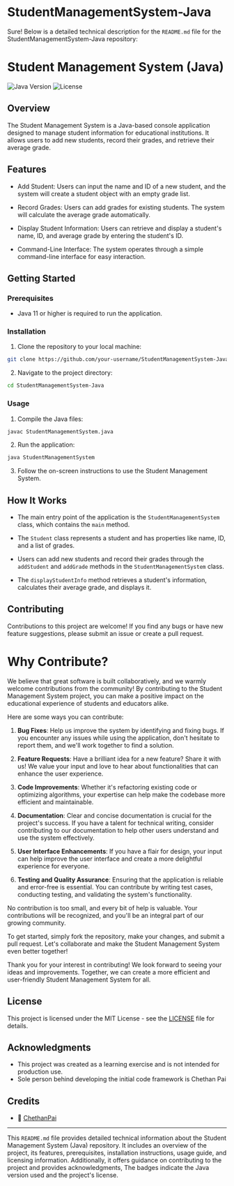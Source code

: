 # StudentManagementSystem-Java
Sure! Below is a detailed technical description for the `README.md` file for the StudentManagementSystem-Java repository:

# Student Management System (Java)

![Java Version](https://img.shields.io/badge/Java-11-blue)
![License](https://img.shields.io/badge/License-MIT-green)

## Overview

The Student Management System is a Java-based console application designed to manage student information for educational institutions. It allows users to add new students, record their grades, and retrieve their average grade.

## Features

- Add Student: Users can input the name and ID of a new student, and the system will create a student object with an empty grade list.

- Record Grades: Users can add grades for existing students. The system will calculate the average grade automatically.

- Display Student Information: Users can retrieve and display a student's name, ID, and average grade by entering the student's ID.

- Command-Line Interface: The system operates through a simple command-line interface for easy interaction.

## Getting Started

### Prerequisites

- Java 11 or higher is required to run the application.

### Installation

1. Clone the repository to your local machine:

```bash
git clone https://github.com/your-username/StudentManagementSystem-Java.git
```

2. Navigate to the project directory:

```bash
cd StudentManagementSystem-Java
```

### Usage

1. Compile the Java files:

```bash
javac StudentManagementSystem.java
```

2. Run the application:

```bash
java StudentManagementSystem
```

3. Follow the on-screen instructions to use the Student Management System.

## How It Works

- The main entry point of the application is the `StudentManagementSystem` class, which contains the `main` method.

- The `Student` class represents a student and has properties like name, ID, and a list of grades.

- Users can add new students and record their grades through the `addStudent` and `addGrade` methods in the `StudentManagementSystem` class.

- The `displayStudentInfo` method retrieves a student's information, calculates their average grade, and displays it.

## Contributing

Contributions to this project are welcome! If you find any bugs or have new feature suggestions, please submit an issue or create a pull request.

# Why Contribute?

We believe that great software is built collaboratively, and we warmly welcome contributions from the community! By contributing to the Student Management System project, you can make a positive impact on the educational experience of students and educators alike.

Here are some ways you can contribute:

1. **Bug Fixes**: Help us improve the system by identifying and fixing bugs. If you encounter any issues while using the application, don't hesitate to report them, and we'll work together to find a solution.

2. **Feature Requests**: Have a brilliant idea for a new feature? Share it with us! We value your input and love to hear about functionalities that can enhance the user experience.

3. **Code Improvements**: Whether it's refactoring existing code or optimizing algorithms, your expertise can help make the codebase more efficient and maintainable.

4. **Documentation**: Clear and concise documentation is crucial for the project's success. If you have a talent for technical writing, consider contributing to our documentation to help other users understand and use the system effectively.

5. **User Interface Enhancements**: If you have a flair for design, your input can help improve the user interface and create a more delightful experience for everyone.

6. **Testing and Quality Assurance**: Ensuring that the application is reliable and error-free is essential. You can contribute by writing test cases, conducting testing, and validating the system's functionality.

No contribution is too small, and every bit of help is valuable. Your contributions will be recognized, and you'll be an integral part of our growing community.

To get started, simply fork the repository, make your changes, and submit a pull request. Let's collaborate and make the Student Management System even better together!

Thank you for your interest in contributing! We look forward to seeing your ideas and improvements. Together, we can create a more efficient and user-friendly Student Management System for all.

## License

This project is licensed under the MIT License - see the [LICENSE](LICENSE) file for details.

## Acknowledgments

- This project was created as a learning exercise and is not intended for production use.
- Sole person behind developing the initial code framework is Chethan Pai

## Credits 

- 👤 [ChethanPai](https://github.com/CheetahCodes21)


---

This `README.md` file provides detailed technical information about the Student Management System (Java) repository. It includes an overview of the project, its features, prerequisites, installation instructions, usage guide, and licensing information. Additionally, it offers guidance on contributing to the project and provides acknowledgments, The badges indicate the Java version used and the project's license.

